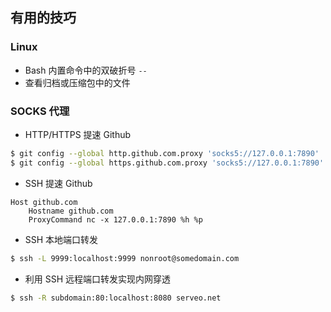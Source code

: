 ## 有用的技巧

### Linux

- Bash 内置命令中的双破折号 `--`
- 查看归档或压缩包中的文件

### SOCKS 代理

- HTTP/HTTPS 提速 Github

```bash
$ git config --global http.github.com.proxy 'socks5://127.0.0.1:7890'
$ git config --global https.github.com.proxy 'socks5://127.0.0.1:7890'
```

- SSH 提速 Github

```.ssh/config
Host github.com
    Hostname github.com
    ProxyCommand nc -x 127.0.0.1:7890 %h %p
```

- SSH 本地端口转发

```bash
$ ssh -L 9999:localhost:9999 nonroot@somedomain.com
```

- 利用 SSH 远程端口转发实现内网穿透

```bash
$ ssh -R subdomain:80:localhost:8080 serveo.net
```
